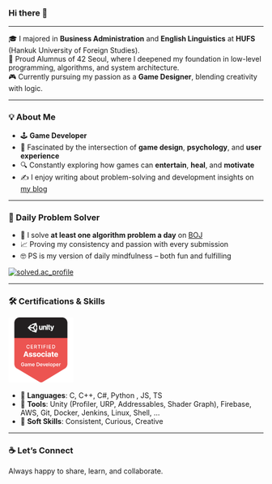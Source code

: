### Hi there 👋

---

🎓 I majored in **Business Administration** and **English Linguistics** at **HUFS** (Hankuk University of Foreign Studies).<br>
🚀 Proud Alumnus of 42 Seoul, where I deepened my foundation in low-level programming, algorithms, and system architecture.<br>
🎮 Currently pursuing my passion as a **Game Designer**, blending creativity with logic.

---

### 💡 About Me

- 🕹️ **Game Developer**  
- 🧠 Fascinated by the intersection of **game design**, **psychology**, and **user experience**  
- 🔍 Constantly exploring how games can **entertain**, **heal**, and **motivate**  
- ✍️ I enjoy writing about problem-solving and development insights on [my blog](https://soo-bak.github.io)

---

### 🧩 Daily Problem Solver

- 💪 I solve **at least one algorithm problem a day** on [BOJ](https://solved.ac/profile/jyou717)
- 📈 Proving my consistency and passion with every submission  
- 🤓 PS is my version of daily mindfulness – both fun and fulfilling  

[![solved.ac_profile](http://mazassumnida.wtf/api/v2/generate_badge?boj=jyou717)](https://solved.ac/profile/jyou717)

---

### 🛠️ Certifications & Skills

[![unity-certification](./unity-certified-associate-game-developer.png)](https://www.credly.com/badges/50d3c8f2-8214-4f0d-b3d3-6948c5c86501/public_url)

- 🧩 **Languages**: C, C++, C#, Python , JS, TS
- 🔧 **Tools**: Unity (Profiler, URP, Addressables, Shader Graph), Firebase, AWS, Git, Docker, Jenkins, Linux, Shell, ...
- 🧵 **Soft Skills**: Consistent, Curious, Creative

---

### ☕ Let’s Connect

Always happy to share, learn, and collaborate.<br>
